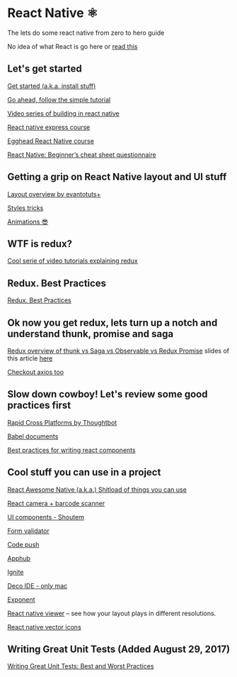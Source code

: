 # React Native ⚛

The lets do some react native from zero to hero guide

No idea of what React is go here or [read this](https://github.com/petehunt/react-howto#learning-javascript-bundlers)

## Let's get started
[Get started (a.k.a. install stuff)](https://facebook.github.io/react-native/docs/getting-started.html#content)

[Go ahead, follow the simple tutorial](https://facebook.github.io/react-native/docs/tutorial.html)

[Video series of building in react native](http://school.shoutem.com/lectures/react-native-101-build-first-mobile-app/)

[React native express course](http://www.reactnativeexpress.com/)

[Egghead React Native course](https://egghead.io/courses/react-native-fundamentals)

[React Native: Beginner’s cheat sheet questionnaire](https://codeburst.io/react-native-beginners-cheat-sheet-questionnaire-ad0fad97b9a7)


## Getting a grip on React Native layout and UI stuff
[Layout overview by evantotuts+](https://code.tutsplus.com/tutorials/get-started-with-layouts-in-react-native--cms-27418?ec_unit=translation-info-language)

[Styles tricks](https://medium.com/the-react-native-log/reactive-styles-in-react-native-91a434b17c1e#.wt77j5u0z)

[Animations 😎](https://medium.com/react-native-training/react-native-animations-using-the-animated-api-ebe8e0669fae#.hpet1bb2m)

## WTF is redux?
[Cool serie of video tutorials explaining redux](https://www.youtube.com/watch?v=1w-oQ-i1XB8)

## Redux. Best Practices
[Redux. Best Practices](http://blog.isquaredsoftware.com/2017/05/idiomatic-redux-tao-of-redux-part-2/)


## Ok now you get redux, lets turn up a notch and understand thunk, promise and saga
[Redux overview of thunk vs Saga vs Observable vs Redux Promise](https://medium.com/react-native-training/redux-4-ways-95a130da0cdc#.vi14lqivq) slides of this article [here](http://slides.com/dabit3/deck-11-12#/)

[Checkout axios too](https://github.com/mzabriskie/axios)

## Slow down cowboy! Let's review some good practices first
[Rapid Cross Platforms by Thoughtbot](https://robots.thoughtbot.com/rapid-cross-platform-mobile-development-with-react-native)

[Babel documents](https://babeljs.io/learn-es2015/)

[Best practices for writing react components](https://medium.com/code-life/our-best-practices-for-writing-react-components-dec3eb5c3fc8#.pclyoci00)


## Cool stuff you can use in a project
[React Awesome Native (a.k.a.) Shitload of things you can use](https://github.com/jondot/awesome-react-native)

[React camera + barcode scanner](https://github.com/lwansbrough/react-native-camera)

[UI components - Shoutem](https://shoutem.github.io/ui/)

[Form validator](https://github.com/gcanti/tcomb-form-native)

[Code push](http://microsoft.github.io/code-push/)

[Apphub](https://deploy.apphub.io/)

[Ignite](https://github.com/infinitered/ignite)

[Deco IDE - only mac](https://www.decosoftware.com/)

[Exponent](https://docs.getexponent.com/versions/v6.0.0/index.html)

[React native viewer](https://github.com/machadogj/react-native-components-viewer) – see how your layout plays in different resolutions.

[React native vector icons](https://github.com/oblador/react-native-vector-icons)


## Writing Great Unit Tests (Added August 29, 2017)

[Writing Great Unit Tests: Best and Worst Practices](http://blog.stevensanderson.com/2009/08/24/writing-great-unit-tests-best-and-worst-practises/)
